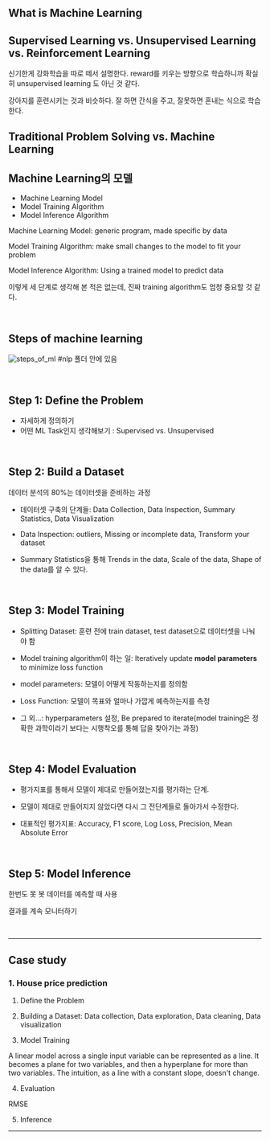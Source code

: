 



## What is Machine Learning



## Supervised Learning vs. Unsupervised Learning vs. Reinforcement Learning

신기한게 강화학습을 따로 떼서 설명한다. reward를 키우는 방향으로 학습하니까 확실히 unsupervised learning 도 아닌 것 같다.



강아지를 훈련시키는 것과 비슷하다. 잘 하면 간식을 주고, 잘못하면 혼내는 식으로 학습한다. 



## Traditional Problem Solving vs. Machine Learning



## Machine Learning의 모델

* Machine Learning Model
* Model Training Algorithm
* Model Inference Algorithm



Machine Learning Model: generic program, made specific by data

Model Training Algorithm: make small changes to the model to fit your problem

Model Inference Algorithm: Using a trained model to predict data



이렇게 세 단계로 생각해 본 적은 없는데, 진짜 training algorithm도 엄청 중요할 것 같다. 

<br>

## Steps of machine learning

![steps_of_ml]() #nlp 폴더 안에 있음


<br>

## Step 1: Define the Problem

* 자세하게 정의하기
* 어떤 ML Task인지 생각해보기 : Supervised vs. Unsupervised


<br>

## Step 2: Build a Dataset

데이터 분석의 80%는 데이터셋을 준비하는 과정

* 데이터셋 구축의 단계들: Data Collection, Data Inspection, Summary Statistics, Data Visualization

* Data Inspection: outliers, Missing or incomplete data, Transform your dataset

* Summary Statistics을 통해 Trends in the data, Scale of the data, Shape of the data를 알 수 있다.

  <br>

## Step 3: Model Training

* Splitting Dataset: 훈련 전에 train dataset, test dataset으로 데이터셋을 나눠야 함

* Model training algorithm이 하는 일: Iteratively update **model parameters** to minimize loss function

* model parameters: 모델이 어떻게 작동하는지를 정의함

* Loss Function: 모델이 목표와 얼마나 가깝게 예측하는지를 측정

* 그 외...: hyperparameters 설정, Be prepared to iterate(model training은 정확한 과학이라기 보다는 시행착오를 통해 답을 찾아가는 과정)

<br>

## Step 4: Model Evaluation

* 평가지표를 통해서 모델이 제대로 만들어졌는지를 평가하는 단계.
* 모델이 제대로 만들어지지 않았다면 다시 그 전단계들로 돌아가서 수정한다.

* 대표적인 평가지표: Accuracy, F1 score, Log Loss, Precision, Mean Absolute Error


<br>

## Step 5: Model Inference

한번도 못 봇 데이터를 예측할 때 사용

결과를 계속 모니터하기

<br>

---

## Case study

### 1. House price prediction

1) Define the Problem

2) Building a Dataset: Data collection, Data exploration, Data cleaning, Data visualization

3) Model Training 

A linear model across a single input variable can be represented as a line. It becomes a plane for two variables, and then a hyperplane for more than two variables. The intuition, as a line with a constant slope, doesn't change.

4) Evaluation

RMSE

5) Inference

---
 
